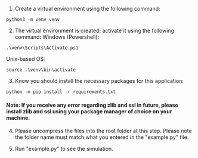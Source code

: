 
1. Create a virtual environment using the following command:
```
python3 -m venv venv
```
2. The virtual environment is created; activate it using the following command:
Windows (Powershell):
```
.\venv\Scripts\Activate.ps1  
```
Unix-based OS:
```
source .\venv\bin\activate
```
3. Know you should install the necessary packages for this application:
```
python -m pip install -r requirements.txt
```
#### Note: If you receive any error regarding zlib and ssl in future, please install zlib and ssl using your package manager of choice on your machine.

4. Please uncompress the files into the root folder at this step. Please note the folder name must match what you entered in the "example.py" file.

5. Run "example.py" to see the simulation. 



